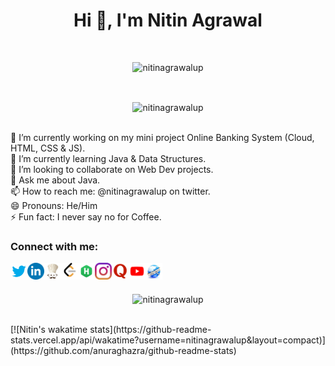 <h1 align="center">Hi 👋, I'm Nitin Agrawal</h1>
<br/>
<p align="center"> <img src="https://komarev.com/ghpvc/?username=nitinagrawalupg&label=Profile%20views&color=0e75b6&style=flat" alt="nitinagrawalup" /> </p>
<br>
<p align="center"> <img align="center" src="https://github-readme-stats.vercel.app/api?username=nitinagrawalup&show_icons=true&locale=en" alt="nitinagrawalup" /></p>
<br/>
🔭 I’m currently working on my mini project Online Banking System (Cloud, HTML, CSS & JS).<br/>
🌱 I’m currently learning Java & Data Structures.<br/>
👯 I’m looking to collaborate on Web Dev projects.<br/>
💬 Ask me about Java.<br/>
📫 How to reach me: @nitinagrawalup on twitter.<br/>
😄 Pronouns: He/Him<br/>
⚡ Fun fact: I never say no for Coffee.<br/>

<h3 align="left">Connect with me:</h3>
<p align="left"> 

<a href="https://twitter.com/nitinagrawalup">
  <img align="left" alt="Nitin Agrawal | Twitter" width="27px" src="https://raw.githubusercontent.com/nitinagrawalup/nitinagrawalup/main/logo/Twitter.png" />
</a>

<a href="https://www.linkedin.com/in/nitinagrawalup/">
  <img align="left" alt="Nitin Agrawal | LinkedIn" width="27px" src="https://raw.githubusercontent.com/nitinagrawalup/nitinagrawalup/main/logo/LinkedIn.webp" />
</a>

<a href="https://www.codechef.com/users/nitinagrawalup">
  <img align="left" alt="Nitin Agrawal | CodeChef" width="27px" src="https://raw.githubusercontent.com/nitinagrawalup/nitinagrawalup/main/logo/CodeChef.jpg" />
</a>

<a href="https://leetcode.com/nitinagrawalup/">
  <img align="left" alt="Nitin Agrawal | Leetcode" width="27px" src="https://raw.githubusercontent.com/nitinagrawalup/nitinagrawalup/main/logo/Leetcode.png" />
</a>

<a href="https://www.hackerrank.com/nitinagrawalup">
  <img align="left" alt="Nitin Agrawal | HackerRank" width="27px" src="https://raw.githubusercontent.com/nitinagrawalup/nitinagrawalup/main/logo/HackerRank.png" />
</a>

<a href="https://www.instagram.com/nitinagrawalup">
  <img align="left" alt="Nitin Agrawal | Instagram" width="27px" src="https://raw.githubusercontent.com/nitinagrawalup/nitinagrawalup/main/logo/Instagram.png" />
</a>

<a href="https://www.quora.com/profile/Nitin-Agrawal-UP">
  <img align="left" alt="Nitin Agrawal | Quora" width="27px" src="https://raw.githubusercontent.com/nitinagrawalup/nitinagrawalup/main/logo/Quora.png" />
</a>

<a href="https://www.youtube.com/channel/UC6zrsX1fCLNevsN7fs7QFCg">
  <img align="left" alt="Nitin Agrawal | YouTube" width="27px" src="https://raw.githubusercontent.com/nitinagrawalup/nitinagrawalup/main/logo/YouTube.png" />
</a>

<a href="#">
  <img align="left" alt="Nitin Agrawal | Website" width="27px" src="https://raw.githubusercontent.com/nitinagrawalup/nitinagrawalup/main/logo/Website.jpg" />
</a>

</p>
<br/>
<br/>

<p align="center"><img align="center" src="https://github-readme-streak-stats.herokuapp.com/?user=nitinagrawalup&" alt="nitinagrawalup" /></p>
<br/>
[![Nitin's wakatime stats](https://github-readme-stats.vercel.app/api/wakatime?username=nitinagrawalup&layout=compact)](https://github.com/anuraghazra/github-readme-stats)
